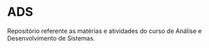 # ADS
Repositório referente as matérias e atividades do curso de Análise e Desenvolvimento de Sistemas.
